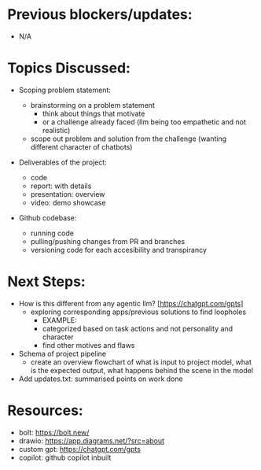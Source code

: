 # Previous blockers/updates:
- N/A

# Topics Discussed:
- Scoping problem statement:
    - brainstorming on a problem statement
        - think about things that motivate
        - or a challenge already faced
        (llm being too empathetic and not realistic)
    - scope out problem and solution from the challenge
    (wanting different character of chatbots)

- Deliverables of the project:
    - code
    - report: with details
    - presentation: overview
    - video: demo showcase

- Github codebase:
    - running code
    - pulling/pushing changes from PR and branches
    - versioning code for each accesibility and transpirancy

# Next Steps:
- How is this different from any agentic llm? [https://chatgpt.com/gpts]
    - exploring corresponding apps/previous solutions to find loopholes
        - EXAMPLE:
        - categorized based on task actions and not personality and character
        - find other motives and flaws
- Schema of project pipeline
    - create an overview flowchart of what is input to project model, what is the expected output, what happens behind the scene in the model
- Add updates.txt: summarised points on work done

# Resources:
- bolt: https://bolt.new/
- drawio: https://app.diagrams.net/?src=about
- custom gpt: https://chatgpt.com/gpts
- copilot: github copilot inbuilt

